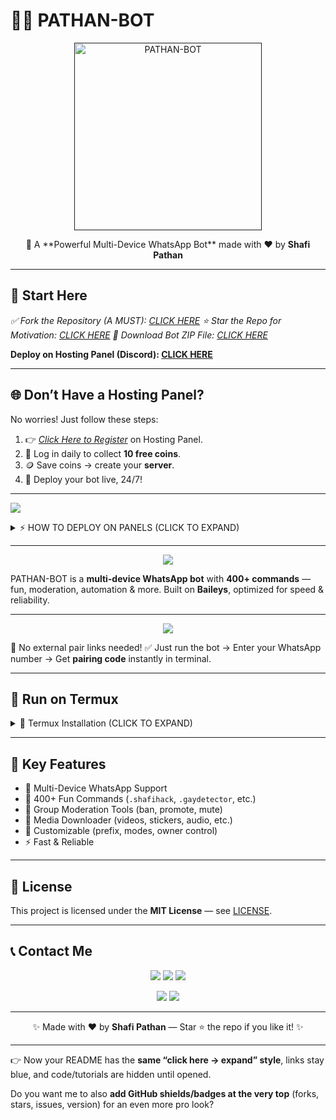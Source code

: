 # 🤖✨ PATHAN-BOT

</div>  
<div align="center">  
  <a href="">  
    <img src="https://files.catbox.moe/psvj7p.jpeg" alt="PATHAN-BOT" height="300">  
  </a>  
</div>  

<p align="center">  
🚀 A **Powerful Multi-Device WhatsApp Bot** made with ❤️ by <b>Shafi Pathan</b>  
</p>  

---

## 🌟 Start Here

*✅ Fork the Repository (A MUST): [CLICK HERE](https://github.com/Shafiullah90/Shafi-king-bot/forks)*
*⭐ Star the Repo for Motivation: [CLICK HERE](https://github.com/Shafiullah90/Shafi-king-bot/stargazers)*
*💾 Download Bot ZIP File: [CLICK HERE](https://github.com/Shafiullah90/Shafi-king-bot/archive/refs/heads/main.zip)*

**Deploy on Hosting Panel (Discord): [CLICK HERE](https://bot-hosting.net/?aff=1275699384331403356)**

---

## 🌐 Don’t Have a Hosting Panel?

No worries! Just follow these steps:

1. 👉 [*Click Here to Register*](https://bot-hosting.net/login) on Hosting Panel.
2. 🎁 Log in daily to collect **10 free coins**.
3. 🪙 Save coins → create your **server**.
4. 🚀 Deploy your bot live, 24/7!

---

<a><img src="https://i.imgur.com/LyHic3i.gif"/></a>

<details>  
<summary>⚡ HOW TO DEPLOY ON PANELS (CLICK TO EXPAND)</summary>  

1. `Fork` the Repository.
2. If already forked → `Sync` your fork.
3. Click the green `Code` button → Download ZIP.
4. Upload the ZIP to your **panel**.
5. Extract files & delete the ZIP.
6. Move all files into container (`../`).
7. Go to **console** → Start bot.
8. Wait **5–10 mins**.
9. Enter your WhatsApp number when asked.
10. Enter **pair code** in WhatsApp → Link device.
11. ✅ Done! Your bot is live.

</details>  

---

<div align="center">  
  <img src="https://readme-typing-svg.demolab.com?font=Fredoka+One&size=30&pause=1000&color=32cd32,ff6347,1e90ff&center=true&width=400&height=40&lines=What+is+PATHAN-BOT%3F"/>  
</div>  

PATHAN-BOT is a **multi-device WhatsApp bot** with **400+ commands** — fun, moderation, automation & more.
Built on **Baileys**, optimized for speed & reliability.

---

<div align="center">  
  <img src="https://readme-typing-svg.demolab.com?font=Fredoka+One&size=30&pause=1000&color=00ced1,ff4500,32cd32&center=true&width=400&height=40&lines=Deployment+Guide"/>  
</div>  

🎉 No external pair links needed!
✅ Just run the bot → Enter your WhatsApp number → Get **pairing code** instantly in terminal.

---

## 📱 Run on Termux

<details>  
<summary>📌 Termux Installation (CLICK TO EXPAND)</summary>  

```bash
# Update & install dependencies
pkg update && pkg upgrade
pkg install git nodejs -y

# Clone repo
git clone https://github.com/Shafiullah90/Shafi-king-bot.git

# Go inside folder
cd Shafi-king-bot

# Install packages
npm install

# Start the bot
node index.js
```

👉 Enter your WhatsApp number → Get **pair code** → Link device → Bot is live 🎉

</details>  

---

## 🔑 Key Features

* 💬 Multi-Device WhatsApp Support
* 🎉 400+ Fun Commands (`.shafihack`, `.gaydetector`, etc.)
* 🔧 Group Moderation Tools (ban, promote, mute)
* 📁 Media Downloader (videos, stickers, audio, etc.)
* 🤖 Customizable (prefix, modes, owner control)
* ⚡ Fast & Reliable

---

## 📜 License

This project is licensed under the **MIT License** — see [LICENSE](LICENSE).

---

## 📞 Contact Me

<p align="center">  
  <a href="https://wa.me/93703802176"><img src="https://img.shields.io/badge/WhatsApp-%2325D366?style=for-the-badge&logo=whatsapp&logoColor=white"/></a>  
  <a href="https://t.me/Shafikhanbe"><img src="https://img.shields.io/badge/Telegram-%230068FF?style=for-the-badge&logo=telegram&logoColor=white"/></a>  
  <a href="https://www.facebook.com/Shafikhanicfu"><img src="https://img.shields.io/badge/Facebook-%231877F2?style=for-the-badge&logo=facebook&logoColor=white"/></a>  
</p>  

<p align="center">  
  <a href="https://chat.whatsapp.com/JvIe71GfSU9IYDBO8YRsDu?mode=ac_t"><img src="https://img.shields.io/badge/WhatsApp_Group-%2325D366?style=for-the-badge&logo=whatsapp&logoColor=white"/></a>  
  <a href="https://chat.whatsapp.com/JvIe71GfSU9IYDBO8YRsDu?mode=ac_t"><img src="https://img.shields.io/badge/Bot_Support-%2325D366?style=for-the-badge&logo=whatsapp&logoColor=white"/></a>  
</p>  

---

<p align="center">✨ Made with ❤️ by <b>Shafi Pathan</b> — Star ⭐ the repo if you like it! ✨</p>  

---

👉 Now your README has the **same “click here → expand” style**, links stay blue, and code/tutorials are hidden until opened.

Do you want me to also **add GitHub shields/badges at the very top** (forks, stars, issues, version) for an even more pro look?
